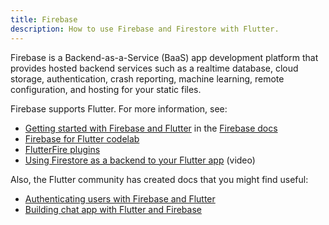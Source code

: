 ```yaml
---
title: Firebase
description: How to use Firebase and Firestore with Flutter.
---
```


Firebase is a Backend-as-a-Service (BaaS) app development platform
that provides hosted backend services such as a realtime database,
cloud storage, authentication, crash reporting, machine learning,
remote configuration, and hosting for your static files.

Firebase supports Flutter. For more information, see:

* [Getting started with Firebase and
   Flutter](https://firebase.google.com/docs/flutter/setup)
   in the [Firebase docs](https://firebase.google.com/docs)
* [Firebase for Flutter
   codelab](https://codelabs.developers.google.com/codelabs/flutter-firebase)
* [FlutterFire
  plugins](https://github.com/flutter/plugins/blob/master/FlutterFire.md)
* [Using Firestore as a backend to your Flutter
   app](https://youtu.be/DqJ_KjFzL9I) (video)

Also, the Flutter community has created docs that you might find useful:

* [Authenticating users with Firebase and
   Flutter](https://flutterdoc.com/mobileauthenticating-users-with-firebase-and-flutter-240c5557ac7f)
* [Building chat app with Flutter and
   Firebase](https://medium.com/flutter-community/building-a-chat-app-with-flutter-and-firebase-from-scratch-9eaa7f41782e)
